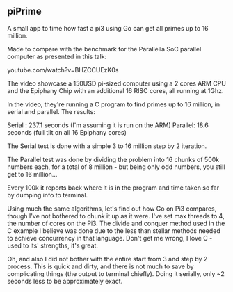 ## piPrime

A small app to time how fast a pi3 using Go can get all primes up to 16 million.

Made to compare with the benchmark for the Parallella SoC parallel computer as presented in this talk:

youtube.com/watch?v=BHZCCUEzK0s

The video showcase a 150USD pi-sized computer using a 2 cores ARM CPU and the Epiphany Chip with an additional 16 RISC cores, all running at 1Ghz.

In the video, they're running a C program to find primes up to 16 million, in serial and parallel. The results:

Serial  : 237.1 seconds (I'm assuming it is run on the ARM)
Parallel:  18.6 seconds (full tilt on all 16 Epiphany cores)

The Serial test is done with a simple 3 to 16 million step by 2 iteration. 

The Parallel test was done by dividing the problem into 16 chunks of 500k numbers each, for a total of 8 million - but being only odd numbers, you still get to 16 million...

Every 100k it reports back where it is in the program and time taken so far by dumping info to terminal.

Using much the same algorithms, let's find out how Go on Pi3 compares, though I've not bothered to chunk it up as it were. I've set max threads to 4, the number of cores on the Pi3. The divide and conquer method used in the C example I believe was done due to the less than stellar methods needed to achieve concurrency in that language. Don't get me wrong, I love C - used to its' strengths, it's great.

Oh, and also I did not bother with the entire start from 3 and step by 2 process. This is quick and dirty, and there is not much to save by complicating things (the output to terminal chiefly). Doing it serially, only ~2 seconds less to be approximately exact.



